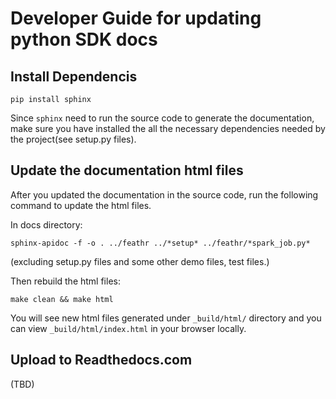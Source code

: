 # Developer Guide for updating python SDK docs

## Install Dependencis

`pip install sphinx`

Since `sphinx` need to run the source code to generate the documentation, make sure you have installed the all the necessary dependencies needed by the project(see setup.py files).

## Update the documentation html files

After you updated the documentation in the source code, run the following command to update the html files.

In docs directory:

`sphinx-apidoc -f -o . ../feathr ../*setup* ../feathr/*spark_job.py*`

(excluding setup.py files and some other demo files, test files.)

Then rebuild the html files:

`make clean && make html`

You will see new html files generated under `_build/html/` directory and you can view `_build/html/index.html` in your browser locally.

## Upload to Readthedocs.com

(TBD)
